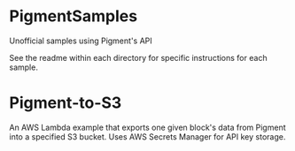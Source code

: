 # PigmentSamples
Unofficial samples using Pigment's API

See the readme within each directory for specific instructions for each sample.

# Pigment-to-S3
An AWS Lambda example that exports one given block's data from Pigment into a specified S3 bucket. Uses AWS Secrets Manager for API key storage.
